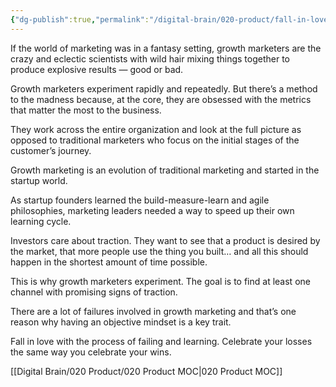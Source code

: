 ```yaml
---
{"dg-publish":true,"permalink":"/digital-brain/020-product/fall-in-love-with-the-process-of-failing-and-learning/"}
---
```


If the world of marketing was in a fantasy setting, growth marketers are the crazy and eclectic scientists with wild hair mixing things together to produce explosive results — good or bad.

Growth marketers experiment rapidly and repeatedly. But there’s a method to the madness because, at the core, they are obsessed with the metrics that matter the most to the business.

They work across the entire organization and look at the full picture as opposed to traditional marketers who focus on the initial stages of the customer’s journey.

Growth marketing is an evolution of traditional marketing and started in the startup world.

As startup founders learned the build-measure-learn and agile philosophies, marketing leaders needed a way to speed up their own learning cycle.

Investors care about traction. They want to see that a product is desired by the market, that more people use the thing you built… and all this should happen in the shortest amount of time possible.

This is why growth marketers experiment. The goal is to find at least one channel with promising signs of traction.

There are a lot of failures involved in growth marketing and that’s one reason why having an objective mindset is a key trait.

Fall in love with the process of failing and learning. Celebrate your losses the same way you celebrate your wins.

[[Digital Brain/020 Product/020 Product MOC\|020 Product MOC]]